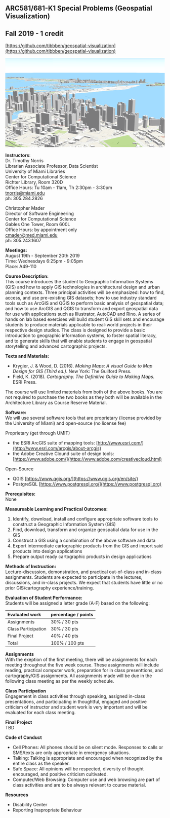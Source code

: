 ## ARC581/681-K1 Special Problems (Geospatial Visualization) 
## Fall 2019 - 1 credit  
[https://github.com/tibbben/geospatial-visualization](https://github.com/tibbben/geospatial-visualization) 

![](common/assets/images/Miami3D.png)

**Instructors**:  
Dr. Timothy Norris  
Librarian Associate Professor, Data Scientist  
University of Miami Libraries  
Center for Computational Science  
Richter Library, Room 320D  
Office Hours: Tu 10am - 11am, Th 2:30pm - 3:30pm  
[tnorris@miami.edu](mailto:tnorris@miami.edu)  
ph: 305.284.2826  

Christopher Mader  
Director of Software Engineering  
Center for Computational Science  
Gables One Tower, Room 600L  
Office Hours: by appointment only  
[cmader@med.miami.edu](mailto:cmader@med.miami.edu)  
ph: 305.243.1607

**Meetings:**  
August 19th - September 20th 2019  
Time: Wednesdays 6:25pm - 9:05pm  
Place: A49-110  

**Course Description:**  
This course introduces the student to Geographic Information Systems (GIS) and how to apply GIS technologies in architectural design and urban planning contexts. Three principal activities will be emphasized: how to find, access, and use pre-existing GIS datasets; how to use industry standard tools such as ArcGIS and QGIS to perform basic analysis of geospatial data; and how to use ArcGIS and QGIS to transform and export geospatial data for use with applications such as Illustrator, AutoCAD and Rino. A series of hands on lab based exercises will build student GIS skill sets and encourage students to produce materials applicable to real-world projects in their respective design studios. The class is designed to provide a basic introduction to geographic information systems, to foster spatial literacy, and to generate skills that will enable students to engage in geospatial storytelling and advanced cartographic projects.

**Texts and Materials:**  
-   Krygier, J. & Wood, D. (2016). *Making Maps: A visual Guide to Map Design for GIS (Third ed.)*. New York: The Guilford Press.  
-   Field, K. (2018). *Cartography. The Definitive Guide to Making Maps*. ESRI Press.  

The course will use limited materials from both of the above books. You are not required to purchase the two books as they both will be available in the Architecture Library as Course Reserve Material.

**Software:**  
We will use several software tools that are proprietary (license provided by the University of Miami) and open-source (no license fee) 

Proprietary (get through UMIT)  
-   the ESRI ArcGIS suite of mapping tools: [http://www.esri.com/](http://www.esri.com/arcgis/about-arcgis)  
-   the Adobe Creative Clound suite of design tools: [https://www.adobe.com/](https://www.adobe.com/creativecloud.html)  

Open-Source  
-   QGIS [https://www.qgis.org/](https://www.qgis.org/en/site/)  
-   PostgreSQL [https://www.postgresql.org/](https://www.postgresql.org)  

**Prerequisites:**   
None  

**Measureable Learning and Practical Outcomes:**  

1.  Identify, download, install and configure appropriate software tools to construct a Geographic Information System (GIS)  
2.  Find, download, transform and organize geospatial data for use in the GIS  
3.  Construct a GIS using a combination of the above software and data  
4.  Export intermediate cartographic products from the GIS and import said products into design applications  
5.  Prepare output ready cartographic products in design applications  

**Methods of Instruction:**  
Lecture-discussion, demonstration, and practical out-of-class and
in-class assignments. Students are expected to participate in the
lectures, discussions, and in-class projects. We expect that students
have little or no prior GIS/cartography experience/training.

**Evaluation of Student Performance:**  
Students will be assigned a letter grade (A-F) based on the following:

| Evaluated work | percentage / points |  
|:--- |:--- |  
| Assignments | 30% / 30 pts |  
| Class Participation | 30% / 30 pts |  
| Final Project | 40% / 40 pts |  
| Total | 100% / 100 pts |  

**Assignments**  
With the exeption of the first meeting, there will be assignments for each meeting throughout 
the five week course. These assignments will include reading, practical computer work, preparation 
for in class presenttions, and cartography/GIS assignments. All assignments made will be due in the 
following class meeting as per the weekly schedule.

**Class Participation**  
Engagement in class activities through speaking, assigned in-class presentations, and participating in 
thoughtful, engaged and positive criticism of instructor and student work is very important and will 
be evaluated for each class meeting.

**Final Project**  
TBD

**Code of Conduct**  
-   Cell Phones: All phones should be on silent mode. Responses to calls or SMS/texts are only appropriate in emergency situations.  
-   Talking: Talking is appropriate and encouraged when recognized by the entire class as the speaker.  
-   Safe Space: All opinions will be respected, diversity of thought encouraged, and positive criticism cultivated. 
-   Computer/Web Browsing: Computer use and web browsing are part of class activities and are to be always relevant to course material.

**Resources**
-   Disability Center
-   Reporting Inapropriate Behaviour